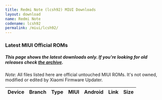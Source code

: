 ```yaml
---
title: Redmi Note (lcsh92) MIUI Downloads
layout: download
name: Redmi Note
codename: lcsh92
permalink: /miui/lcsh92/
---
```

### Latest MIUI Official ROMs
##### This page shows the latest downloads only. If you're looking for old releases check [the archive](/archive/miui/lcsh92/).
*Note*: All files listed here are official untouched MIUI ROMs. It's not owned, modified or edited by Xiaomi Firmware Updater.

<div class="table-responsive-md" id="table-wrapper">
<table id="miui" class="display dt-responsive compact table table-striped table-hover table-sm">
    <thead class="thead-dark">
        <tr>
            <th>Device</th>
            <th>Branch</th>
            <th>Type</th>
            <th>MIUI</th>
            <th>Android</th>
            <th>Link</th>
            <th>Size</th>
        </tr>
    </thead>
    <script>loadMiuiDownloads('lcsh92')</script>
</table>
</div>

